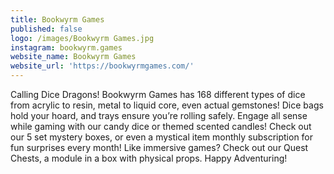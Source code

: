 ```yaml
---
title: Bookwyrm Games
published: false
logo: /images/Bookwyrm Games.jpg
instagram: bookwyrm.games
website_name: Bookwyrm Games
website_url: 'https://bookwyrmgames.com/'
---
```


Calling Dice Dragons! Bookwyrm Games has 168 different types of dice from acrylic to resin, metal to liquid core, even actual gemstones! Dice bags hold your hoard, and trays ensure you’re rolling safely. Engage all sense while gaming with our candy dice or themed scented candles! Check out our 5 set mystery boxes, or even a mystical item monthly subscription for fun surprises every month! Like immersive games? Check out our Quest Chests, a module in a box with physical props. Happy Adventuring!
